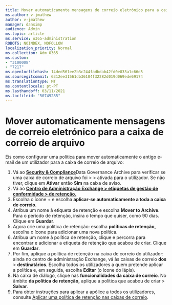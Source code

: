 ```yaml
---
title: Mover automaticamente mensagens de correio eletrónico para a caixa de correio de arquivo
ms.author: v-jmathew
author: v-jmathew
manager: dansimp
audience: Admin
ms.topic: article
ms.service: o365-administration
ROBOTS: NOINDEX, NOFOLLOW
localization_priority: Normal
ms.collection: Adm_O365
ms.custom:
- "3100008"
- "7217"
ms.openlocfilehash: 14ded561ee2b3c244fadbdab42fd0e833a1c66d5
ms.sourcegitcommit: 6312ee31561db36104f32282d019d069ede69174
ms.translationtype: MT
ms.contentlocale: pt-PT
ms.lasthandoff: 03/11/2021
ms.locfileid: "50749285"
---
```

# <a name="automatically-move-email-messages-to-the-archive-mailbox"></a>Mover automaticamente mensagens de correio eletrónico para a caixa de correio de arquivo

Eis como configurar uma política para mover automaticamente o antigo e-mail de um utilizador para a caixa de correio de arquivo:

1. Vá ao [**Security & Compliance**](https://go.microsoft.com/fwlink/p/?linkid=2077143)Data Governance Archive para verificar se uma caixa de correio de arquivo foi  >    >   ativada para o utilizador. Se não tiver, clique em **Ativar** então **Sim** na caixa de aviso.
2. Vá ao [**Centro de Administração Exchange > etiquetas de gestão de conformidade > de retenção.**](https://go.microsoft.com/fwlink/?linkid=2059104)
3. Escolha o ícone + e escolha **aplicar-se automaticamente a toda a caixa de correio.**
4. Atribua um nome à etiqueta de retenção e escolha **Mover to Archive**. Para o período de retenção, insira o tempo que quiser, como 90 dias. Clique em **Guardar**.
5. Agora crie uma política de retenção: escolha **políticas de retenção,** escolha o ícone para adicionar uma nova política.
6. Atribua um nome à política de retenção, clique e percorra para encontrar e adicionar a etiqueta de retenção que acabou de criar. Clique em **Guardar**.
7. Por fim, aplique a política de retenção na caixa de correio do utilizador: ainda no centro de administração Exchange, vá às caixas de correio **dos**  >  **destinatários**. Escolha todos os utilizadores a quem pretende aplicar a política e, em seguida, escolha **Editar** (o ícone do lápis).
8. Na caixa de diálogo, clique nas **funcionalidades da caixa de correio**. No âmbito **da política de retenção,** aplique a política que acabou de criar > **Salvar**.
9. Para obter instruções para aplicar a apólice a todos os utilizadores, consulte [Aplicar uma política de retenção nas caixas de correio](https://docs.microsoft.com/exchange/security-and-compliance/messaging-records-management/apply-retention-policy).
